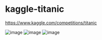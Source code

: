 # kaggle-titanic

https://www.kaggle.com/competitions/titanic

![image](https://github.com/toughhyeok/kaggle-titanic/assets/88708976/1cd1ea99-3af6-45ee-9606-3f57a57d522a)
![image](https://github.com/toughhyeok/kaggle-titanic/assets/88708976/daec8198-7864-42ec-a7e6-7807cde39b8f)
![image](https://github.com/toughhyeok/kaggle-titanic/assets/88708976/97d698fd-cddf-4663-8438-404832001a6d)
